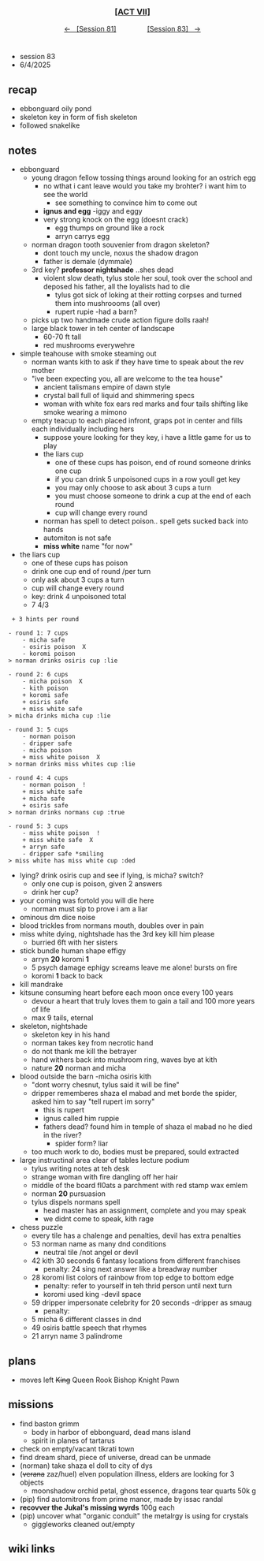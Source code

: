 
<div align="center">
  <h3 align="center"><a href="https://github.com/h-griffin/dnd-notes/blob/main/grimmhaus/act-VII" >[ACT VII]</a></h3>
  <p align="center">
    <a href="https://github.com/h-griffin/dnd-notes/blob/main/grimmhaus/act-VII/24-02-05.md" >&larr; &nbsp; [Session 81]</a>
    &nbsp;&nbsp;&nbsp;&nbsp;&nbsp;&nbsp;&nbsp;&nbsp;&nbsp;&nbsp;&nbsp;&nbsp;&nbsp;&nbsp;
    <a href="https://github.com/h-griffin/dnd-notes/blob/main/grimmhaus/act-VII/25-02-12.md" >[Session 83] &nbsp; &rarr;</a>
  </p>
</div>

#
- session 83
- 6/4/2025

## recap
- ebbonguard oily pond
- skeleton key in form of fish skeleton
- followed snakelike

## notes
- ebbonguard
    - young dragon fellow tossing things around looking for an ostrich egg
        - no wthat i cant leave would you take my brohter? i want him to see the world
            - see something to convince him to come out
        - **ignus and egg** -iggy and eggy
        - very strong knock on the egg (doesnt crack)
            - egg thumps on ground like a rock
            - arryn carrys egg
    - norman dragon tooth souvenier from dragon skeleton?
        - dont touch my uncle, noxus the shadow dragon 
        - father is demale (dymmale)
    - 3rd key? **professor nightshade** ..shes dead
        - violent slow death, tylus stole her soul, took over the school and deposed his father, all the loyalists had to die
            - tylus got sick of loking at their rotting corpses and turned them into mushroooms (all over)
            - rupert rupie -had a barn?
    - picks up two handmade crude action figure dolls raah! 
    - large black tower in teh center of landscape
        - 60-70 ft tall
        - red mushrooms everywehre
- simple teahouse with smoke steaming out
    - norman wants kith to ask if they have time to speak about the rev mother
    - "ive been expecting you, all are welcome to the tea house"
        - ancient talismans empire of dawn style
        - crystal ball full of liquid and shimmering specs
        - woman with white fox ears red marks and four tails shifting like smoke wearing a mimono 
    - empty teacup to each placed infront, graps pot in center and fills each individually including hers
        - suppose youre looking for they key, i have a little game for us to play
        - the liars cup
            - one of these cups has poison, end of round someone drinks one cup
            - if you can drink 5 unpoisoned cups in a row youll get key
            - you may only choose to ask about 3 cups a turn
            - you must choose someone to drink a cup at the end of each round
            - cup will change every round
        - norman has spell to detect poison.. spell gets sucked back into hands
        - automiton is not safe
        - **miss white** name "for now"
- the liars cup
    - one of these cups has poison
    - drink one cup end of round /per turn
    - only ask about 3 cups a turn
    - cup will change every round
    - key: drink 4 unpoisoned total  
    - 7   4/3
```
 + 3 hints per round

- round 1: 7 cups
    - micha safe
    - osiris poison  X
    - koromi poison
> norman drinks osiris cup :lie

- round 2: 6 cups
    - micha poison  X
    - kith poison
    + koromi safe  
    + osiris safe
    + miss white safe
> micha drinks micha cup :lie

- round 3: 5 cups
    - norman poison  
    - dripper safe
    - micha poison
    + miss white poison  X
> norman drinks miss whites cup :lie

- round 4: 4 cups
    - norman poison  !
    + miss white safe
    + micha safe
    + osiris safe
> norman drinks normans cup :true

- round 5: 3 cups 
    - miss white poison  !
    + miss white safe  X
    + arryn safe
    - dripper safe *smiling
> miss white has miss white cup :ded
```
  
- lying? drink osiris cup and see if lying, is micha? switch?
    - only one cup is poison, given 2 answers
    - drink her cup?
- your coming was fortold you will die here
    - norman must sip to prove i am a liar
- ominous dm dice noise
- blood trickles from normans mouth, doubles over in pain
- miss white dying, nightshade has the 3rd key kill him please
    - burried 6ft with her sisters
- stick bundle human shape effigy
    - arryn **20** koromi **1**
    - 5 psych damage ephigy screams leave me alone! bursts on fire
    - koromi **1** back to back
- kill mandrake
- kitsune consuming heart before each moon once every 100 years
    - devour a heart that truly loves them to gain a tail and 100 more years of life
    - max 9 tails, eternal
- skeleton, nightshade
    - skeleton key in his hand
    - norman takes key from necrotic hand
    - do not thank me kill the betrayer
    - hand withers back into mushroom ring, waves bye at kith
    - nature **20** norman and micha
- blood outside the barn -micha osiris kith 
    - "dont worry chesnut, tylus said it will be fine"
    - dripper rememberes shaza el mabad and met borde the spider, asked him to say "tell rupert im sorry"
        - this is rupert
        - ignus called him ruppie
        - fathers dead? found him in temple of shaza el mabad no he died in the river?
            - spider form? liar
    - too much work to do, bodies must be prepared, sould extracted
- large instructinal area clear of tables lecture podium
    - tylus writing notes at teh desk
    - strange woman with fire dangling off her hair
    - middle of the board fl0ats a parchment with red stamp wax emlem
    - norman **20** pursuasion
    - tylus dispels normans spell
        - head master has an assignment, complete and you may speak
        - we didnt come to speak, kith rage
- chess puzzle
    - every tile has a chalenge and penalties, devil has extra penalties
    - 53 norman name as many dnd conditions
        - neutral tile /not angel or devil
    - 42 kith 30 seconds 6 fantasy locations from different franchises
        - penalty: 24 sing next answer like a breadway number
    - 28 koromi list colors of rainbow from top edge to bottom edge 
        - penalty: refer to yourself in teh thrid person until next turn
        - koromi used king -devil space
    - 59 dripper impersonate celebrity for 20 seconds -dripper as smaug
        - penalty: 
    - 5 micha 6 different classes in dnd
    - 49 osiris battle speech that rhymes
    - 21 arryn name 3 palindrome
     
## plans
- moves left
    ~~King~~ 
    Queen
    Rook
    Bishop
    Knight 
    Pawn

## missions
- find baston grimm
    - body in harbor of ebbonguard, dead mans island
    - spirit in planes of tartarus
- check on empty/vacant tikrati town
- find dream shard, piece of universe, dread can be unmade
- (norman) take shaza el doll to city of dys
- (~~verana~~ zaz/huel) elven population illness, elders are looking for 3 objects
    - moonshadow orchid petal, ghost essence, dragons tear quarts 50k g
- (pip) find automitrons from prime manor, made by issac randal
- **recovver the Jukal's missing wyrds** 100g each
- (pip) uncover what "organic conduit" the metalrgy is using for crystals
    - giggleworks cleaned out/empty

## wiki links
